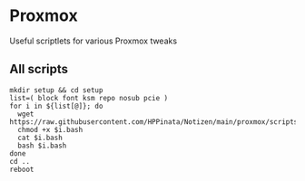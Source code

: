 # Proxmox
Useful scriptlets for various Proxmox tweaks

## All scripts
```
mkdir setup && cd setup
list=( block font ksm repo nosub pcie )
for i in ${list[@]}; do
  wget https://raw.githubusercontent.com/HPPinata/Notizen/main/proxmox/scripts/$i.bash
  chmod +x $i.bash
  cat $i.bash
  bash $i.bash
done
cd ..
reboot
```
